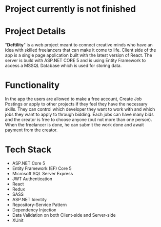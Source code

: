 # Project currently is not finished


# Project Details

"**Deftility**" is a web project meant to connect creative minds who have an idea with skilled freelancers that can make it come to life. Client side of the app is a single page application built with the latest version of React. The server is build with ASP.NET CORE 5 and is using Entity Framework to access a MSSQL Database which is used for storing data.

# Functionality
In the app the users are allowed to make a free account, Create Job Postings or apply to other projects if they feel they have the necessary skills. They can control which developer they want to work with and which jobs they want to apply to through bidding. Each jobs can have many bids and the creator is free to choose anyone (but not more than one person). When the freelancer is done, he can submit the work done and await payment from the creator.

# Tech Stack
- ASP.NET Core 5
- Entity Framework (EF) Core 5
- Microsoft SQL Server Express
- JWT Authentication
- React
- Redux
- SASS
- ASP.NET Identity
- Repository-Service Pattern
- Dependency Injection
- Data Validation on both Client-side and Server-side
- XUnit